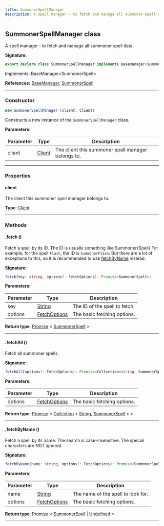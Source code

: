 ```yaml
---
title: SummonerSpellManager
description: A spell manager - to fetch and manage all summoner spell data.
---
```


## SummonerSpellManager class

A spell manager - to fetch and manage all summoner spell data.

**Signature:**

```ts
export declare class SummonerSpellManager implements BaseManager<SummonerSpell> 
```

Implements: BaseManager&lt;SummonerSpell&gt;

**References:** [BaseManager](/api/BaseManager.md), [SummonerSpell](/api/SummonerSpell.md)

---

### Constructor

```ts
new SummonerSpellManager (client: Client)
```

Constructs a new instance of the `SummonerSpellManager` class.

**Parameters:**

| Parameter | Type | Description |
| --------- | ---- | ----------- |
| client | [Client](/api/Client.md) | The client this summoner spell manager belongs to. |
---

### Properties

#### client

The client this summoner spell manager belongs to.



**Type**: [Client](/api/Client.md)

---

### Methods

#### .fetch ()

Fetch a spell by its ID. The ID is usually something like Summoner\{Spell\} For example, for the spell `Flash`, the ID is `SummonerFlash`. But there are a lot of exceptions to this, so it is recommended to use [fetchByName](/api/SummonerSpellManager.md#fetchbyname) instead.




**Signature:**

```ts
fetch(key: string, options?: FetchOptions): Promise<SummonerSpell>;
```

**Parameters:**

| Parameter | Type | Description |
| --------- | ---- | ----------- |
| key | [String](https://developer.mozilla.org/en-US/docs/Web/JavaScript/Reference/Global_Objects/String) | The ID of the spell to fetch. |
| options | [FetchOptions](/api/FetchOptions.md) | The basic fetching options. |

**Return type**: [Promise](https://developer.mozilla.org/en-US/docs/Web/JavaScript/Reference/Global_Objects/Promise) \< [SummonerSpell](/api/SummonerSpell.md) \>

---

#### .fetchAll ()

Fetch all summoner spells.




**Signature:**

```ts
fetchAll(options?: FetchOptions): Promise<Collection<string, SummonerSpell>>;
```

**Parameters:**

| Parameter | Type | Description |
| --------- | ---- | ----------- |
| options | [FetchOptions](/api/FetchOptions.md) | The basic fetching options. |

**Return type**: [Promise](https://developer.mozilla.org/en-US/docs/Web/JavaScript/Reference/Global_Objects/Promise) \< [Collection](https://discord.js.org/#/docs/collection/stable/class/Collection) \< [String](https://developer.mozilla.org/en-US/docs/Web/JavaScript/Reference/Global_Objects/String), [SummonerSpell](/api/SummonerSpell.md) \> \>

---

#### .fetchByName ()

Fetch a spell by its name. The search is case-insensitive. The special characters are NOT ignored.




**Signature:**

```ts
fetchByName(name: string, options?: FetchOptions): Promise<SummonerSpell | undefined>;
```

**Parameters:**

| Parameter | Type | Description |
| --------- | ---- | ----------- |
| name | [String](https://developer.mozilla.org/en-US/docs/Web/JavaScript/Reference/Global_Objects/String) | The name of the spell to look for. |
| options | [FetchOptions](/api/FetchOptions.md) | The basic fetching options. |

**Return type**: [Promise](https://developer.mozilla.org/en-US/docs/Web/JavaScript/Reference/Global_Objects/Promise) \< [SummonerSpell](/api/SummonerSpell.md) \| [Undefined](https://developer.mozilla.org/en-US/docs/Web/JavaScript/Reference/Global_Objects/undefined) \>

---

